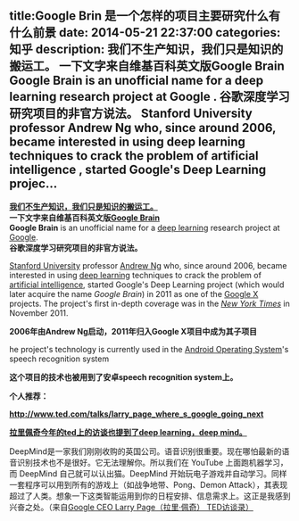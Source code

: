 title:Google Brin 是一个怎样的项目主要研究什么有什么前景
date: 2014-05-21   22:37:00 
categories: 知乎 
 description: 我们不生产知识，我们只是知识的搬运工。 一下文字来自维基百科英文版Google Brain Google Brain is an unofficial name for a deep learning research project at Google . 谷歌深度学习研究项目的非官方说法。 Stanford University professor Andrew Ng who, since around 2006, became interested in using deep learning techniques to crack the problem of artificial intelligence , started Google's Deep Learning projec…
  --- 
 <u>**我们不生产知识，我们只是知识的搬运工。**</u>  
**一下文字来自维基百科英文版[Google Brain](https://link.zhihu.com/?target=http%3A//en.wikipedia.org/wiki/Google_Brain)**  
**Google Brain** is an unofficial name for a [deep learning](https://link.zhihu.com/?target=http%3A//en.wikipedia.org/wiki/Deep_learning) research project at [Google](https://link.zhihu.com/?target=http%3A//en.wikipedia.org/wiki/Google).  
**谷歌深度学习研究项目的非官方说法。**  

[Stanford University](https://link.zhihu.com/?target=http%3A//en.wikipedia.org/wiki/Stanford_University) professor [Andrew Ng](https://link.zhihu.com/?target=http%3A//en.wikipedia.org/wiki/Andrew_Ng) who, since around 2006, became interested in using [deep learning](https://link.zhihu.com/?target=http%3A//en.wikipedia.org/wiki/Deep_learning) techniques to crack the problem of [artificial intelligence](https://link.zhihu.com/?target=http%3A//en.wikipedia.org/wiki/Artificial_intelligence), started Google's Deep Learning project (which would later acquire the name _Google Brain_) in 2011 as one of the [Google X](https://link.zhihu.com/?target=http%3A//en.wikipedia.org/wiki/Google_X) projects. The project's first in-depth coverage was in the _[New York Times](https://link.zhihu.com/?target=http%3A//en.wikipedia.org/wiki/New_York_Times)_ in November 2011.

**2006年由Andrew Ng启动，2011年归入Google X项目中成为其子项目**

he project's technology is currently used in the [Android Operating System](https://link.zhihu.com/?target=http%3A//en.wikipedia.org/wiki/Android_%2528operating_system%2529)'s speech recognition system

**这个项目的技术也被用到了安卓speech recognition system上。**

**个人推荐：**

**[<span class="invisible">http://www.</span><span class="visible">ted.com/talks/larry_pag</span><span class="invisible">e_where_s_google_going_next</span><span class="ellipsis"></span>](https://link.zhihu.com/?target=http%3A//www.ted.com/talks/larry_page_where_s_google_going_next)**

**[拉里佩奇今年的ted上的访谈也提到了deep learning，deep mind。](https://link.zhihu.com/?target=http%3A//www.ted.com/talks/larry_page_where_s_google_going_next)**

DeepMind是一家我们刚刚收购的英国公司。语音识别很重要。现在哪怕最新的语音识别技术也不是很好。它无法理解你。所以我们在 YouTube 上面跑机器学习，而 DeepMind 自己就可以认出猫。DeepMind 开始玩电子游戏并自动学习。同样一套程序可以用到所有的游戏上（如战争地带、Pong、Demon Attack），其表现超过了人类。想象一下这类智能运用到你的日程安排、信息需求上。这正是我感到兴奋之处。（来自[Google CEO Larry Page（拉里·佩奇） TED访谈录）](https://link.zhihu.com/?target=http%3A//www.wincn.com/html/2014/ft_0324/1417.html)